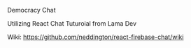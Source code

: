 Democracy Chat


Utilizing React Chat Tuturoial from Lama Dev


Wiki:
https://github.com/neddington/react-firebase-chat/wiki

